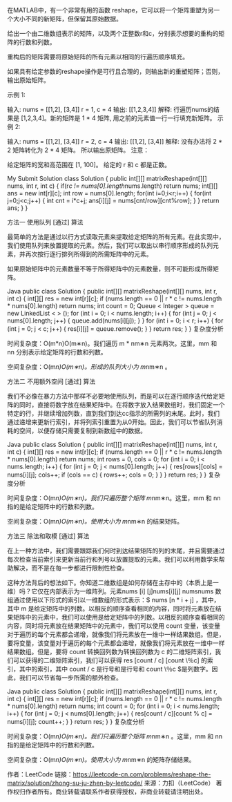 在MATLAB中，有一个非常有用的函数 reshape，它可以将一个矩阵重塑为另一个大小不同的新矩阵，但保留其原始数据。

给出一个由二维数组表示的矩阵，以及两个正整数r和c，分别表示想要的重构的矩阵的行数和列数。

重构后的矩阵需要将原始矩阵的所有元素以相同的行遍历顺序填充。

如果具有给定参数的reshape操作是可行且合理的，则输出新的重塑矩阵；否则，输出原始矩阵。

示例 1:

输入: 
nums = 
[[1,2],
 [3,4]]
r = 1, c = 4
输出: 
[[1,2,3,4]]
解释:
行遍历nums的结果是 [1,2,3,4]。新的矩阵是 1 * 4 矩阵, 用之前的元素值一行一行填充新矩阵。
示例 2:

输入: 
nums = 
[[1,2],
 [3,4]]
r = 2, c = 4
输出: 
[[1,2],
 [3,4]]
解释:
没有办法将 2 * 2 矩阵转化为 2 * 4 矩阵。 所以输出原矩阵。
注意：

给定矩阵的宽和高范围在 [1, 100]。
给定的 r 和 c 都是正数。


My Submit Solution
class Solution {
    public int[][] matrixReshape(int[][] nums, int r, int c) {
        if(r*c != nums[0].length*nums.length) return nums;
        int[][] ans = new int[r][c];
        int row = nums[0].length;
        for(int i=0;i<r;i++) {
            for(int j=0;j<c;j++) {
                int cnt = i*c+j;
                ans[i][j] = nums[cnt/row][cnt%row]; 
            }
        }
        return ans;
    }
}


方法一 使用队列 [通过]
算法

最简单的方法是通过以行方式读取元素来提取给定矩阵的所有元素。在此实现中，我们使用队列来放置提取的元素。然后，我们可以取出以串行顺序形成的队列元素，并再次按行逐行排列所得到的所需矩阵中的元素。

如果原始矩阵中的元素数量不等于所得矩阵中的元素数量，则不可能形成所得矩阵。

Java
public class Solution {
    public int[][] matrixReshape(int[][] nums, int r, int c) {
        int[][] res = new int[r][c];
        if (nums.length == 0 || r * c != nums.length * nums[0].length)
            return nums;
        int count = 0;
        Queue < Integer > queue = new LinkedList < > ();
        for (int i = 0; i < nums.length; i++) {
            for (int j = 0; j < nums[0].length; j++) {
                queue.add(nums[i][j]);
            }
        }
        for (int i = 0; i < r; i++) {
            for (int j = 0; j < c; j++) {
                res[i][j] = queue.remove();
            }
        }
        return res;
    }
}
复杂度分析

时间复杂度：O(m*n)O(m∗n)。我们遍历 m * nm∗n 元素两次。这里，mm 和 nn 分别表示给定矩阵的行数和列数。

空间复杂度：O(m*n)O(m∗n)。形成的队列大小为 m*nm∗n 。

方法二 不用额外空间 [通过]
算法

我们不必像在暴力方法中那样不必要地使用队列，而是可以在逐行顺序迭代给定矩阵的同时，直接将数字放在结果矩阵中。在将数字放入结果数组时，我们固定一个特定的行，并继续增加列数，直到我们到达cc指示的所需列的末尾。此时，我们通过递增来更新行索引，并将列索引重置为从0开始。因此，我们可以节省队列消耗的空间，以便存储只需要复制到新数组中的数据。

Java
public class Solution {
    public int[][] matrixReshape(int[][] nums, int r, int c) {
        int[][] res = new int[r][c];
        if (nums.length == 0 || r * c != nums.length * nums[0].length)
            return nums;
        int rows = 0, cols = 0;
        for (int i = 0; i < nums.length; i++) {
            for (int j = 0; j < nums[0].length; j++) {
                res[rows][cols] = nums[i][j];
                cols++;
                if (cols == c) {
                    rows++;
                    cols = 0;
                }
            }
        }
        return res;
    }
}
复杂度分析

时间复杂度：O(m*n)O(m∗n)。我们只遍历整个矩阵 m*nm∗n。这里，mm 和 nn 指的是给定矩阵中的行数和列数。

空间复杂度：O(m*n)O(m∗n)。使用大小为 m*nm∗n 的结果矩阵。

方法三 除法和取模 [通过]
算法

在上一种方法中，我们需要跟踪我们何时到达结果矩阵的列的末尾，并且需要通过每次检查当前索引来更新当前行和列号以放置提取的元素。我们可以利用数学来帮助解决，而不是在每一步都进行限制性检查。

这种方法背后的想法如下。你知道二维数组是如何存储在主存中的（本质上是一维）吗？它仅在内部表示为一维阵列。元素nums [i] [j]nums[i][j] numsnums 数组通过使用以下形式的索引以一维数组的形式表示：$ nums [n * i + j] ，其中，其中 m 是给定矩阵中的列数。以相反的顺序查看相同的内容，同时将元素放在结果矩阵中的元素中，我们可以使用是给定矩阵中的列数。以相反的顺序查看相同的内容，同时将元素放在结果矩阵中的元素中，我们可以使用 count 变量，该变量对于遍历的每个元素都会递增，就像我们将元素放在一维中一样结果数组。但是，要将变量，该变量对于遍历的每个元素都会递增，就像我们将元素放在一维中一样结果数组。但是，要将 count 转换回列数为转换回列数为 c 的二维矩阵索引，我们可以获得的二维矩阵索引，我们可以获得 res [count / c] [count \％c] 的索引，其中的索引，其中 count / c 是行号和是行号和 count \％c $是列数字。因此，我们可以节省每一步所需的额外检查。

Java
public class Solution {
    public int[][] matrixReshape(int[][] nums, int r, int c) {
        int[][] res = new int[r][c];
        if (nums.length == 0 || r * c != nums.length * nums[0].length)
            return nums;
        int count = 0;
        for (int i = 0; i < nums.length; i++) {
            for (int j = 0; j < nums[0].length; j++) {
                res[count / c][count % c] = nums[i][j];
                count++;
            }
        }
        return res;
    }
}
复杂度分析

时间复杂度：O(m*n)O(m∗n)。我们只遍历整个矩阵 m*nm∗n 。这里，mm 和 nn 指的是给定矩阵中的行数和列数。

空间复杂度：O(m*n)O(m∗n)。使用大小为 m*nm∗n 的矩阵存储结果。

作者：LeetCode
链接：https://leetcode-cn.com/problems/reshape-the-matrix/solution/zhong-su-ju-zhen-by-leetcode/
来源：力扣（LeetCode）
著作权归作者所有。商业转载请联系作者获得授权，非商业转载请注明出处。